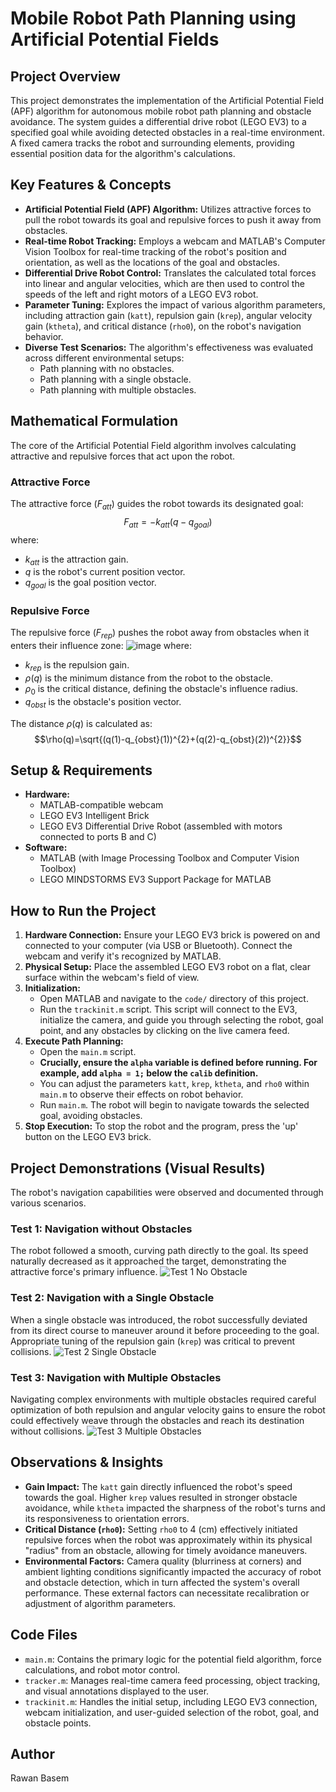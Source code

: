 
# Mobile Robot Path Planning using Artificial Potential Fields

## Project Overview
This project demonstrates the implementation of the Artificial Potential Field (APF) algorithm for autonomous mobile robot path planning and obstacle avoidance. The system guides a differential drive robot (LEGO EV3) to a specified goal while avoiding detected obstacles in a real-time environment. A fixed camera tracks the robot and surrounding elements, providing essential position data for the algorithm's calculations.

## Key Features & Concepts
* **Artificial Potential Field (APF) Algorithm:** Utilizes attractive forces to pull the robot towards its goal and repulsive forces to push it away from obstacles.
* **Real-time Robot Tracking:** Employs a webcam and MATLAB's Computer Vision Toolbox for real-time tracking of the robot's position and orientation, as well as the locations of the goal and obstacles.
* **Differential Drive Robot Control:** Translates the calculated total forces into linear and angular velocities, which are then used to control the speeds of the left and right motors of a LEGO EV3 robot.
* **Parameter Tuning:** Explores the impact of various algorithm parameters, including attraction gain (`katt`), repulsion gain (`krep`), angular velocity gain (`ktheta`), and critical distance (`rho0`), on the robot's navigation behavior.
* **Diverse Test Scenarios:** The algorithm's effectiveness was evaluated across different environmental setups:
    * Path planning with no obstacles.
    * Path planning with a single obstacle.
    * Path planning with multiple obstacles.

## Mathematical Formulation
The core of the Artificial Potential Field algorithm involves calculating attractive and repulsive forces that act upon the robot.

### Attractive Force
The attractive force ($F_{att}$) guides the robot towards its designated goal:
$$F_{att}=-k_{att}(q-q_{goal})$$
where:
* $k_{att}$ is the attraction gain.
* $q$ is the robot's current position vector.
* $q_{goal}$ is the goal position vector.

### Repulsive Force
The repulsive force ($F_{rep}$) pushes the robot away from obstacles when it enters their influence zone:
<img widt h="447" alt="image" src="https://github.com/user-attachments/assets/c56e7c73-c9df-415f-9515-999b43f15aba" />
where:
* $k_{rep}$ is the repulsion gain.
* $\rho(q)$ is the minimum distance from the robot to the obstacle.
* $\rho_0$ is the critical distance, defining the obstacle's influence radius.
* $q_{obst}$ is the obstacle's position vector.

The distance $\rho(q)$ is calculated as:
$$\rho(q)=\sqrt{(q(1)-q_{obst}(1))^{2}+(q(2)-q_{obst}(2))^{2}}$$

## Setup & Requirements
* **Hardware:**
    * MATLAB-compatible webcam
    * LEGO EV3 Intelligent Brick
    * LEGO EV3 Differential Drive Robot (assembled with motors connected to ports B and C)
* **Software:**
    * MATLAB (with Image Processing Toolbox and Computer Vision Toolbox)
    * LEGO MINDSTORMS EV3 Support Package for MATLAB

## How to Run the Project
1.  **Hardware Connection:** Ensure your LEGO EV3 brick is powered on and connected to your computer (via USB or Bluetooth). Connect the webcam and verify it's recognized by MATLAB.
2.  **Physical Setup:** Place the assembled LEGO EV3 robot on a flat, clear surface within the webcam's field of view.
3.  **Initialization:**
    * Open MATLAB and navigate to the `code/` directory of this project.
    * Run the `trackinit.m` script. This script will connect to the EV3, initialize the camera, and guide you through selecting the robot, goal point, and any obstacles by clicking on the live camera feed.
4.  **Execute Path Planning:**
    * Open the `main.m` script.
    * **Crucially, ensure the `alpha` variable is defined before running. For example, add `alpha = 1;` below the `calib` definition.**
    * You can adjust the parameters `katt`, `krep`, `ktheta`, and `rho0` within `main.m` to observe their effects on robot behavior.
    * Run `main.m`. The robot will begin to navigate towards the selected goal, avoiding obstacles.
5.  **Stop Execution:** To stop the robot and the program, press the 'up' button on the LEGO EV3 brick.

## Project Demonstrations (Visual Results)
The robot's navigation capabilities were observed and documented through various scenarios.

### Test 1: Navigation without Obstacles
The robot followed a smooth, curving path directly to the goal. Its speed naturally decreased as it approached the target, demonstrating the attractive force's primary influence.
![Test 1 No Obstacle](images/figure2_test1.png)

### Test 2: Navigation with a Single Obstacle
When a single obstacle was introduced, the robot successfully deviated from its direct course to maneuver around it before proceeding to the goal. Appropriate tuning of the repulsion gain (`krep`) was critical to prevent collisions.
![Test 2 Single Obstacle](images/figure3_test2.png)

### Test 3: Navigation with Multiple Obstacles
Navigating complex environments with multiple obstacles required careful optimization of both repulsion and angular velocity gains to ensure the robot could effectively weave through the obstacles and reach its destination without collisions.
![Test 3 Multiple Obstacles](images/figure4_test3.png)

## Observations & Insights
* **Gain Impact:** The `katt` gain directly influenced the robot's speed towards the goal. Higher `krep` values resulted in stronger obstacle avoidance, while `ktheta` impacted the sharpness of the robot's turns and its responsiveness to orientation errors.
* **Critical Distance (`rho0`):** Setting `rho0` to 4 (cm) effectively initiated repulsive forces when the robot was approximately within its physical "radius" from an obstacle, allowing for timely avoidance maneuvers.
* **Environmental Factors:** Camera quality (blurriness at corners) and ambient lighting conditions significantly impacted the accuracy of robot and obstacle detection, which in turn affected the system's overall performance. These external factors can necessitate recalibration or adjustment of algorithm parameters.

## Code Files
* `main.m`: Contains the primary logic for the potential field algorithm, force calculations, and robot motor control.
* `tracker.m`: Manages real-time camera feed processing, object tracking, and visual annotations displayed to the user.
* `trackinit.m`: Handles the initial setup, including LEGO EV3 connection, webcam initialization, and user-guided selection of the robot, goal, and obstacle points.

## Author
Rawan Basem

